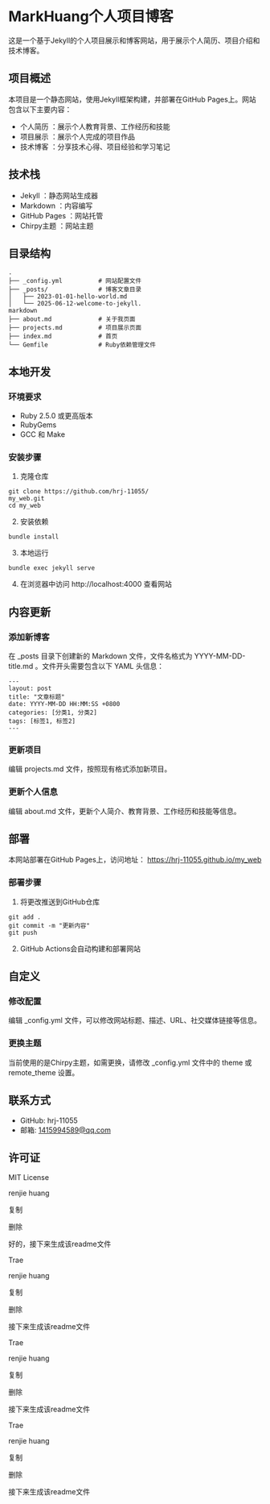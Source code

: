 # MarkHuang个人项目博客
这是一个基于Jekyll的个人项目展示和博客网站，用于展示个人简历、项目介绍和技术博客。

## 项目概述
本项目是一个静态网站，使用Jekyll框架构建，并部署在GitHub Pages上。网站包含以下主要内容：

- 个人简历 ：展示个人教育背景、工作经历和技能
- 项目展示 ：展示个人完成的项目作品
- 技术博客 ：分享技术心得、项目经验和学习笔记
## 技术栈
- Jekyll ：静态网站生成器
- Markdown ：内容编写
- GitHub Pages ：网站托管
- Chirpy主题 ：网站主题
## 目录结构
```
.
├── _config.yml          # 网站配置文件
├── _posts/              # 博客文章目录
│   ├── 2023-01-01-hello-world.md
│   └── 2025-06-12-welcome-to-jekyll.
markdown
├── about.md             # 关于我页面
├── projects.md          # 项目展示页面
├── index.md             # 首页
└── Gemfile              # Ruby依赖管理文件
```
## 本地开发
### 环境要求
- Ruby 2.5.0 或更高版本
- RubyGems
- GCC 和 Make
### 安装步骤
1. 克隆仓库
```
git clone https://github.com/hrj-11055/
my_web.git
cd my_web
```
2. 安装依赖
```
bundle install
```
3. 本地运行
```
bundle exec jekyll serve
```
4. 在浏览器中访问 http://localhost:4000 查看网站
## 内容更新
### 添加新博客
在 _posts 目录下创建新的 Markdown 文件，文件名格式为 YYYY-MM-DD-title.md 。文件开头需要包含以下 YAML 头信息：

```
---
layout: post
title: "文章标题"
date: YYYY-MM-DD HH:MM:SS +0800
categories: [分类1, 分类2]
tags: [标签1, 标签2]
---
```
### 更新项目
编辑 projects.md 文件，按照现有格式添加新项目。

### 更新个人信息
编辑 about.md 文件，更新个人简介、教育背景、工作经历和技能等信息。

## 部署
本网站部署在GitHub Pages上，访问地址： https://hrj-11055.github.io/my_web

### 部署步骤
1. 将更改推送到GitHub仓库
```
git add .
git commit -m "更新内容"
git push
```
2. GitHub Actions会自动构建和部署网站
## 自定义
### 修改配置
编辑 _config.yml 文件，可以修改网站标题、描述、URL、社交媒体链接等信息。

### 更换主题
当前使用的是Chirpy主题，如需更换，请修改 _config.yml 文件中的 theme 或 remote_theme 设置。

## 联系方式
- GitHub: hrj-11055
- 邮箱: 1415994589@qq.com
## 许可证
MIT License

renjie huang

复制

删除

好的，接下来生成该readme文件

Trae

renjie huang

复制

删除

接下来生成该readme文件

Trae

renjie huang

复制

删除

接下来生成该readme文件

Trae

renjie huang

复制

删除

接下来生成该readme文件